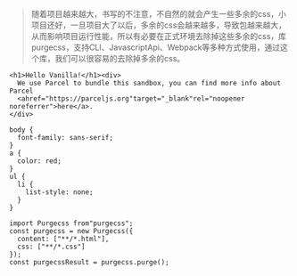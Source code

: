 > 随着项目越来越大，书写的不注意，不自然的就会产生一些多余的css，小项目还好，一旦项目大了以后，多余的css会越来越多，导致包越来越大，从而影响项目运行性能，所以有必要在正式环境去除掉这些多余的css，库purgecss，支持CLI、JavascriptApi、Webpack等多种方式使用，通过这个库，我们可以很容易的去除掉多余的css。
```
<h1>Hello Vanilla!</h1><div>
  We use Parcel to bundle this sandbox, you can find more info about Parcel
  <ahref="https://parceljs.org"target="_blank"rel="noopener noreferrer">here</a>.
</div>

body {
  font-family: sans-serif;
}
a {
  color: red;
}
ul {
  li {
    list-style: none;
  }
}
```
```
import Purgecss from"purgecss";
const purgecss = new Purgecss({
  content: ["**/*.html"],
  css: ["**/*.css"]
});
const purgecssResult = purgecss.purge();
```